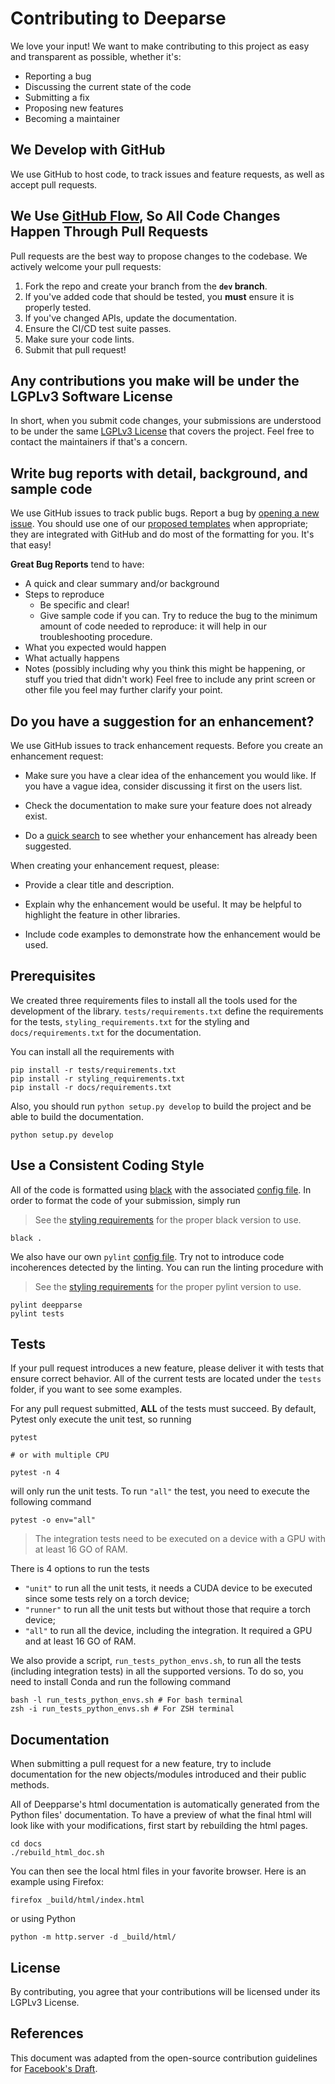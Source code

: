 # Contributing to Deeparse

We love your input! We want to make contributing to this project as easy and transparent as possible, whether it's:

- Reporting a bug
- Discussing the current state of the code
- Submitting a fix
- Proposing new features
- Becoming a maintainer

## We Develop with GitHub

We use GitHub to host code, to track issues and feature requests, as well as accept pull requests.

## We Use [GitHub Flow](https://guides.github.com/introduction/flow/index.html), So All Code Changes Happen Through Pull Requests

Pull requests are the best way to propose changes to the codebase. We actively welcome your pull requests:

1. Fork the repo and create your branch from the **`dev` branch**.
2. If you've added code that should be tested, you **must** ensure it is properly tested.
3. If you've changed APIs, update the documentation.
4. Ensure the CI/CD test suite passes.
5. Make sure your code lints.
6. Submit that pull request!

## Any contributions you make will be under the LGPLv3 Software License

In short, when you submit code changes, your submissions are understood to be under the
same [LGPLv3 License](https://choosealicense.com/licenses/lgpl-3.0/) that covers the project. Feel free to contact the
maintainers if that's a concern.

## Write bug reports with detail, background, and sample code

We use GitHub issues to track public bugs. Report a bug
by [opening a new issue](https://github.com/GRAAL-Research/deepparse/issues). You should use one of
our [proposed templates](https://github.com/GRAAL-Research/deepparse/tree/main/.github/ISSUE_TEMPLATE) when appropriate;
they are integrated with GitHub and do most of the formatting for you. It's that easy!

**Great Bug Reports** tend to have:

- A quick and clear summary and/or background
- Steps to reproduce
    - Be specific and clear!
    - Give sample code if you can. Try to reduce the bug to the minimum amount of code needed to reproduce: it will help
      in our troubleshooting procedure.
- What you expected would happen
- What actually happens
- Notes (possibly including why you think this might be happening, or stuff you tried that didn't work)
  Feel free to include any print screen or other file you feel may further clarify your point.

## Do you have a suggestion for an enhancement?

We use GitHub issues to track enhancement requests. Before you create an enhancement request:

* Make sure you have a clear idea of the enhancement you would like. If you have a vague idea, consider discussing
  it first on the users list.

* Check the documentation to make sure your feature does not already exist.

* Do a [quick search](https://github.com/GRAAL-Research/deepparse/issues) to see whether your enhancement has already
  been suggested.

When creating your enhancement request, please:

* Provide a clear title and description.

* Explain why the enhancement would be useful. It may be helpful to highlight the feature in other libraries.

* Include code examples to demonstrate how the enhancement would be used.

## Prerequisites

We created three requirements files to install all the tools used for the development of the
library. `tests/requirements.txt` define the requirements for the tests, `styling_requirements.txt` for the styling
and `docs/requirements.txt` for the documentation.

You can install all the requirements with

``` shell
pip install -r tests/requirements.txt
pip install -r styling_requirements.txt
pip install -r docs/requirements.txt
```

Also, you should run `python setup.py develop` to build the project and be able to build the documentation.

``` shell
python setup.py develop
```

## Use a Consistent Coding Style

All of the code is formatted using [black](https://black.readthedocs.io) with the
associated [config file](https://github.com/GRAAL-Research/deepparse/blob/main/pyproject.toml). In order to format the
code of your submission, simply run
> See the [styling requirements](https://github.com/GRAAL-Research/deepparse/blob/main/styling_requirements.txt) for the
> proper black version to use.

``` shell
black .
```

We also have our own `pylint` [config file](https://github.com/GRAAL-Research/deepparse/blob/main/.pylintrc). Try not to
introduce code incoherences detected by the linting. You can run the linting procedure with
> See the [styling requirements](https://github.com/GRAAL-Research/deepparse/blob/main/styling_requirements.txt) for the
> proper pylint version to use.

``` shell
pylint deepparse
pylint tests
```

## Tests

If your pull request introduces a new feature, please deliver it with tests that ensure correct behavior. All of the
current tests are located under the `tests` folder, if you want to see some examples.

For any pull request submitted, **ALL** of the tests must succeed. By default, Pytest only execute the unit test, 
so running

``` shell
pytest

# or with multiple CPU

pytest -n 4
```

will only run the unit tests. To run `"all"` the test, you need to execute the following command

```shell
pytest -o env="all"
```

> The integration tests need to be executed on a device with a GPU with at least 16 GO of RAM.

There is 4 options to run the tests

  - `"unit"` to run all the unit tests, it needs a CUDA device to be executed since some tests rely on a torch device;
  - `"runner"` to run all the unit tests but without those that require a torch device;
  - `"all"` to run all the device, including the integration. It required a GPU and at least 16  GO of RAM.

We also provide a script, `run_tests_python_envs.sh`, to run all the tests (including integration tests) in all the 
supported versions. To do so, you need to install Conda and run the following command

``` shell
bash -l run_tests_python_envs.sh # For bash terminal
zsh -i run_tests_python_envs.sh # For ZSH terminal
```

## Documentation

When submitting a pull request for a new feature, try to include documentation for the new objects/modules introduced
and their public methods.

All of Deepparse's html documentation is automatically generated from the Python files' documentation. To have a preview
of what the final html will look like with your modifications, first start by rebuilding the html pages.

 ``` shell
cd docs
./rebuild_html_doc.sh
 ```

You can then see the local html files in your favorite browser. Here is an example using Firefox:

``` shell
firefox _build/html/index.html
```

or using Python

```shell
python -m http.server -d _build/html/
```

## License

By contributing, you agree that your contributions will be licensed under its LGPLv3 License.

## References

This document was adapted from the open-source contribution guidelines
for [Facebook's Draft](https://github.com/facebook/draft-js/blob/a9316a723f9e918afde44dea68b5f9f39b7d9b00/CONTRIBUTING.md).

